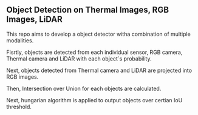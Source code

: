 ## Object Detection on Thermal Images, RGB Images, LiDAR

This repo aims to develop a object detector witha combination of multiple modalities.

Fisrtly, objects are detected from each individual sensor, RGB camera, Thermal camera and LiDAR with each object`s probability.

Next, objects detected from Thermal camera and LiDAR are projected into RGB images.

Then, Intersection over Union for each objects are calculated.

Next, hungarian algorithm is applied to output objects over certian IoU threshold.

<!--
这是一段被注释的文本。
它可以有多行，并且可以包含Markdown格式的文本。
![demo1](doc/fusion_smoke%2000_00_00-00_00_30.gif)
![demo2](doc/fusion_smoke1%2000_00_00-00_00_30.gif)
-->
